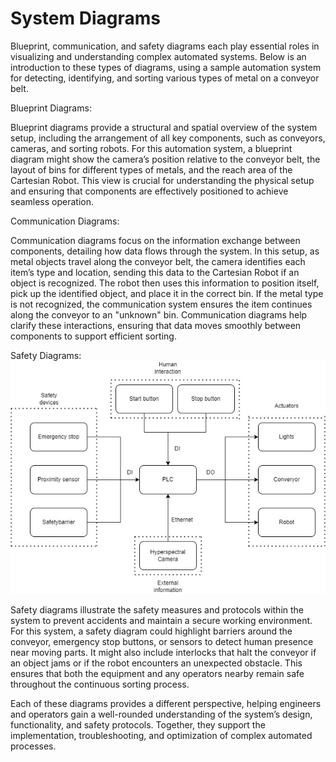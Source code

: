 # System Diagrams
Blueprint, communication, and safety diagrams each play essential roles in visualizing and understanding complex automated systems. Below is an introduction to these types of diagrams, using a sample automation system for detecting, identifying, and sorting various types of metal on a conveyor belt.


Blueprint Diagrams:

Blueprint diagrams provide a structural and spatial overview of the system setup, including the arrangement of all key components, such as conveyors, cameras, and sorting robots. For this automation system, a blueprint diagram might show the camera’s position relative to the conveyor belt, the layout of bins for different types of metals, and the reach area of the Cartesian Robot. This view is crucial for understanding the physical setup and ensuring that components are effectively positioned to achieve seamless operation.


Communication Diagrams:

Communication diagrams focus on the information exchange between components, detailing how data flows through the system. In this setup, as metal objects travel along the conveyor belt, the camera identifies each item’s type and location, sending this data to the Cartesian Robot if an object is recognized. The robot then uses this information to position itself, pick up the identified object, and place it in the correct bin. If the metal type is not recognized, the communication system ensures the item continues along the conveyor to an "unknown" bin. Communication diagrams help clarify these interactions, ensuring that data moves smoothly between components to support efficient sorting.


Safety Diagrams:
![Image of Flowchart](./Image/CommunicationDiagram.jpg)

Safety diagrams illustrate the safety measures and protocols within the system to prevent accidents and maintain a secure working environment. For this system, a safety diagram could highlight barriers around the conveyor, emergency stop buttons, or sensors to detect human presence near moving parts. It might also include interlocks that halt the conveyor if an object jams or if the robot encounters an unexpected obstacle. This ensures that both the equipment and any operators nearby remain safe throughout the continuous sorting process.

Each of these diagrams provides a different perspective, helping engineers and operators gain a well-rounded understanding of the system’s design, functionality, and safety protocols. Together, they support the implementation, troubleshooting, and optimization of complex automated processes.